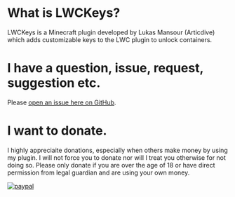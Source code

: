 
# What is LWCKeys?
LWCKeys is a Minecraft plugin developed by Lukas Mansour (Articdive) which adds customizable keys to the LWC plugin to unlock containers.

# I have a question, issue, request, suggestion etc.
Please [open an issue here on GitHub](https://github.com/Articdive/LWCKeys/issues/new).

# I want to donate.
I highly appreciaite donations, especially when others make money by using my plugin. I will not force you to donate nor will I treat you otherwise for not doing so. Please only donate if you are over the age of 18 or have direct permission from legal guardian and are using your own money.

[![paypal](https://www.paypalobjects.com/en_US/i/btn/btn_donateCC_LG.gif)](https://www.paypal.com/cgi-bin/webscr?cmd=_s-xclick&hosted_button_id=2GDHSJK2FDDF6)
